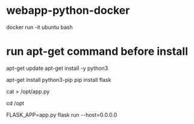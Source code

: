 # webapp-python-docker

docker run -it ubuntu bash 
# run apt-get command before install 
apt-get update 
apt-get install -y python3

apt-get install python3-pip
pip install flask

cat > /opt/app.py

cd /opt

FLASK_APP=app.py flask run --host=0.0.0.0




